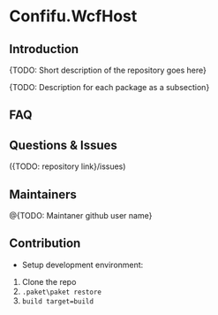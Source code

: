 # Confifu.WcfHost

## Introduction
{TODO: Short description of the repository goes here}

{TODO: Description for each package as a subsection}

## FAQ

## Questions & Issues

({TODO: repository link}/issues)

## Maintainers
@{TODO: Maintaner github user name}

## Contribution

* Setup development environment:

1. Clone the repo
2. ```.paket\paket restore``` 
3. ```build target=build```
